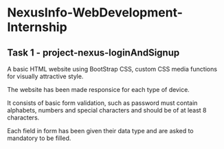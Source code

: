 # NexusInfo-WebDevelopment-Internship
## Task 1 - project-nexus-loginAndSignup
 
A basic HTML website using BootStrap CSS, custom CSS media functions for visually attractive style.

The website has been made responsice for each type of device.

It consists of basic form validation, such as password must contain alphabets, numbers and special characters and should be of at least 8 characters.

Each field in form has been given their data type and are asked to mandatory to be filled.
